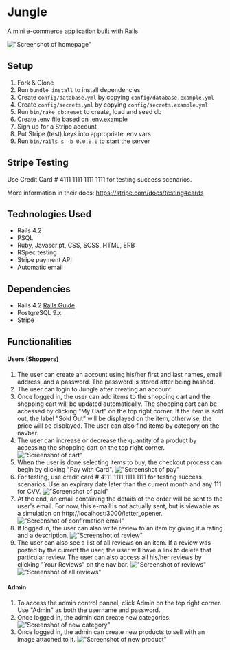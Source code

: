# Jungle

A mini e-commerce application built with Rails

!["Screenshot of homepage"](https://github.com/liujohnson118/jungle-rails/blob/master/docs/homepage.png)

## Setup

1. Fork & Clone
2. Run `bundle install` to install dependencies
3. Create `config/database.yml` by copying `config/database.example.yml`
4. Create `config/secrets.yml` by copying `config/secrets.example.yml`
5. Run `bin/rake db:reset` to create, load and seed db
6. Create .env file based on .env.example
7. Sign up for a Stripe account
8. Put Stripe (test) keys into appropriate .env vars
9. Run `bin/rails s -b 0.0.0.0` to start the server

## Stripe Testing

Use Credit Card # 4111 1111 1111 1111 for testing success scenarios.

More information in their docs: <https://stripe.com/docs/testing#cards>

## Technologies Used
* Rails 4.2
* PSQL
* Ruby, Javascript, CSS, SCSS, HTML, ERB
* RSpec testing
* Stripe payment API
* Automatic email

## Dependencies

* Rails 4.2 [Rails Guide](http://guides.rubyonrails.org/v4.2/)
* PostgreSQL 9.x
* Stripe

## Functionalities

#### Users (Shoppers)
1. The user can create an account using his/her first and last names, email address, and a password. The password is stored after being hashed.
2. The user can login to Jungle after creating an account.
3. Once logged in, the user can add items to the shopping cart and the shopping cart will be updated automatically. The shopping cart can be accessed by clicking "My Cart" on the top right corner. If the item is sold out, the label "Sold Out" will be displayed on the item, otherwise, the price will be displayed. The user can also find items by category on the navbar.
4. The user can increase or decrease the quantity of a product by accessing the shopping cart on the top right corner.
!["Screenshot of cart"](https://github.com/liujohnson118/jungle-rails/blob/master/docs/cart.png)
5. When the user is done selecting items to buy, the checkout process can begin by clicking "Pay with Card".
!["Screenshot of pay"](https://github.com/liujohnson118/jungle-rails/blob/master/docs/pay.png)
6. For testing, use credit card # 4111 1111 1111 1111 for testing success scenarios. Use an expirary date later than the current month and any 111 for CVV.
!["Screenshot of paid"](https://github.com/liujohnson118/jungle-rails/blob/master/docs/paid.png)
7. At the end, an email containing the details of the order will be sent to the user's email. For now, this e-mail is not actually sent, but is viewable as a simulation on http://localhost:3000/letter_opener.
!["Screenshot of confirmation email"](https://github.com/liujohnson118/jungle-rails/blob/master/docs/letter_opener.png)
8. If logged in, the user can also write review to an item by giving it a rating and a description.
!["Screenshot of review"](https://github.com/liujohnson118/jungle-rails/blob/master/docs/review.png)
9. The user can also see a list of all reviews on an item. If a review was posted by the current the user, the user will have a link to delete that particular review. The user can also access all his/her reviews by clicking "Your Reviews" on the nav bar.
!["Screenshot of reviews"](https://github.com/liujohnson118/jungle-rails/blob/master/docs/reviewed.png)
!["Screenshot of all reviews"](https://github.com/liujohnson118/jungle-rails/blob/master/docs/reviews.png)

#### Admin

1. To access the admin control pannel, click Admin on the top right corner. Use "Admin" as both the username and password.
2. Once logged in, the admin can create new categories.
!["Screenshot of new category"](https://github.com/liujohnson118/jungle-rails/blob/master/docs/categories.png)
3. Once logged in, the admin can create new products to sell with an image attached to it.
!["Screenshot of new product"](https://github.com/liujohnson118/jungle-rails/blob/master/docs/products.png)

